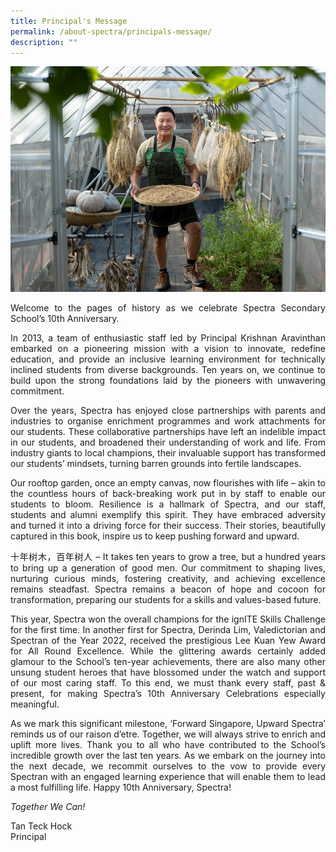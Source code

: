 ```yaml
---
title: Principal's Message
permalink: /about-spectra/principals-message/
description: ""
---
```

<img style="width:1000px" src="/images/mr%20tan%20teck%20hock%202023.jpg">

<p align="justify"> Welcome to the pages of history as we celebrate Spectra Secondary School’s 10th Anniversary. </p>

<p align="justify">In 2013, a team of enthusiastic staff led by Principal Krishnan Aravinthan embarked on a pioneering mission with a vision to innovate, redefine education, and provide an inclusive learning environment for technically inclined students from diverse backgrounds. Ten years on, we continue to build upon the strong foundations laid by the pioneers with unwavering commitment.</p>

<p align="justify">Over the years, Spectra has enjoyed close partnerships with parents and industries to organise enrichment programmes and work attachments for our students. These collaborative partnerships have left an indelible impact in our students, and broadened their understanding of work and life. From industry giants to local champions, their invaluable support has transformed our students’ mindsets, turning barren grounds into fertile landscapes.</p>

<p align="justify">Our rooftop garden, once an empty canvas, now flourishes with life – akin to the countless hours of back-breaking work put in by staff to enable our students to bloom. Resilience is a hallmark of Spectra, and our staff, students and alumni exemplify this spirit. They have embraced adversity and turned it into a driving force for their success. Their stories, beautifully captured in this book, inspire us to keep pushing forward and upward.</p>

<p align="justify">十年树木，百年树人 – It takes ten years to grow a tree, but a hundred years to bring up a generation of good men. Our commitment to shaping lives, nurturing curious minds, fostering creativity, and achieving excellence remains steadfast. Spectra remains a beacon of hope and cocoon for transformation, preparing our students for a skills and values-based future. </p>

<p align="justify">This year, Spectra won the overall champions for the ignITE Skills Challenge for the first time. In another first for Spectra, Derinda Lim, Valedictorian and Spectran of the Year 2022, received the prestigious Lee Kuan Yew Award for All Round Excellence. While the glittering awards certainly added glamour to the School’s ten-year  achievements, there are also many other unsung student heroes that have blossomed under the watch and support of our most caring staff. To this end, we must thank every staff, past &amp; present, for making Spectra’s 10th Anniversary Celebrations especially meaningful.</p>

<p align="justify">As we mark this significant milestone, ‘Forward Singapore, Upward Spectra’ reminds us of our raison d’etre. Together, we will always strive to enrich and uplift more lives. Thank you to all who have contributed to the School’s incredible growth over the last ten years. As we embark on the journey into the next decade, we recommit ourselves to the vow to provide every Spectran with an engaged learning experience that will enable them to lead a most fulfilling life. Happy 10th Anniversary, Spectra!</p>

_Together We Can!_

Tan Teck Hock  
Principal